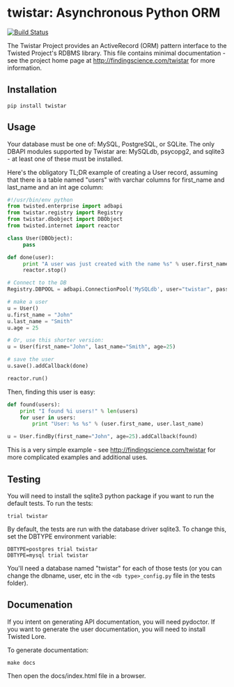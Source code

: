 # twistar: Asynchronous Python ORM
[![Build Status](https://secure.travis-ci.org/bmuller/twistar.png?branch=master)](https://travis-ci.org/bmuller/twistar)

The Twistar Project provides an ActiveRecord (ORM) pattern interface to the Twisted Project's RDBMS library.  This file contains minimal documentation - see the project home page at http://findingscience.com/twistar for more information.

## Installation

```
pip install twistar
```

## Usage
Your database must be one of: MySQL, PostgreSQL, or SQLite.  The only DBAPI modules supported by Twistar are: MySQLdb, psycopg2, and sqlite3 - at least one of these must be installed.

Here's the obligatory TL;DR example of creating a User record, assuming that there is a table named "users" with varchar columns for first_name and last_name and an int age column:

```python
#!/usr/bin/env python
from twisted.enterprise import adbapi
from twistar.registry import Registry
from twistar.dbobject import DBObject
from twisted.internet import reactor

class User(DBObject):
     pass

def done(user):
     print "A user was just created with the name %s" % user.first_name
     reactor.stop()

# Connect to the DB
Registry.DBPOOL = adbapi.ConnectionPool('MySQLdb', user="twistar", passwd="apass", db="twistar")

# make a user
u = User()
u.first_name = "John"
u.last_name = "Smith"
u.age = 25

# Or, use this shorter version:
u = User(first_name="John", last_name="Smith", age=25)

# save the user
u.save().addCallback(done)

reactor.run()
```

Then, finding this user is easy:

```python
def found(users):
    print "I found %i users!" % len(users)
    for user in users:
        print "User: %s %s" % (user.first_name, user.last_name)

u = User.findBy(first_name="John", age=25).addCallback(found)
```

This is a very simple example - see http://findingscience.com/twistar for more complicated examples and additional uses.

## Testing
You will need to install the sqlite3 python package if you want to run the default tests.  To run the tests:

```
trial twistar
```

By default, the tests are run with the database driver sqlite3.  To change this, set the DBTYPE environment variable:

```
DBTYPE=postgres trial twistar
DBTYPE=mysql trial twistar
```

You'll need a database named "twistar" for each of those tests (or you can change the dbname, user, etc in the `<db type>_config.py` file in the tests folder).

## Documenation
If you intent on generating API documentation, you will need pydoctor.  If you want to generate the user documentation, you will need to install Twisted Lore.

To generate documentation:

```
make docs
```

Then open the docs/index.html file in a browser.
